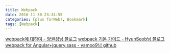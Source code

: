 ```yaml
---
title: Webpack
date: 2016-11-30 23:34:55
categories: [plus forWeb!, Bookmark]
tags: [Webpack]
---
```


[webpack에 대하여 - 양권성님 블로그](https://perfectacle.github.io/2016/11/18/Module-bundling-with-Webpck/)
[webpack 기본 가이드 - HyunSeob님 블로그](https://hyunseob.github.io/2016/04/03/webpack-practical-guide/)
[webpack for Angular+jquery,sass - yamoo9님 github](https://github.com/yamoo9/FDS/blob/master/2nd/DAY30/README.md)
